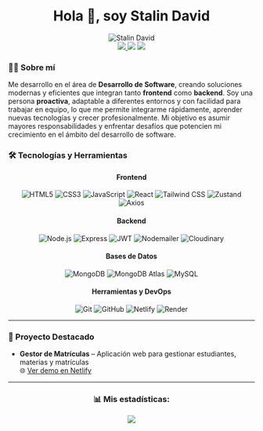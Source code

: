 <h1 align="center">Hola 👋, soy Stalin David</h1>
<div align="center">
  <img src="https://komarev.com/ghpvc/?username=DxdCode&label=Vistas%20del%20perfil&color=0e75b6&style=flat" alt="Stalin David" />
</div>



  
<div align="center">
<a href="https://dxdcode.pages.dev/">
  <img src="https://img.shields.io/badge/-🌐%20Web%20Personal-000000?style=for-the-badge"/>
</a>
  <a href="https://www.linkedin.com/in/stalin-muela-28a9a0340/"><img src="https://img.shields.io/badge/-LinkedIn-0077B5?style=for-the-badge&logo=linkedin&logoColor=white"/></a>
  <a href="https://github.com/DxdCode"><img src="https://img.shields.io/badge/-GitHub-181717?style=for-the-badge&logo=github&logoColor=white"/></a>
</div>

### 👨‍💻 Sobre mí


<p>
Me desarrollo en el área de <strong>Desarrollo de Software</strong>, creando soluciones modernas y eficientes que integran tanto <strong>frontend</strong> como <strong>backend</strong>.
Soy una persona <strong>proactiva</strong>, adaptable a diferentes entornos y con facilidad para trabajar en equipo, lo que me permite integrarme rápidamente, aprender nuevas tecnologías y crecer profesionalmente.
Mi objetivo es asumir mayores responsabilidades y enfrentar desafíos que potencien mi crecimiento en el ámbito del desarrollo de software.
</p>


### 🛠 Tecnologías y Herramientas

<!-- Frontend -->
<div align="center">
  <h4>Frontend</h4>
  <img src="https://img.shields.io/badge/HTML5-E34F26?style=for-the-badge&logo=html5&logoColor=white" alt="HTML5"/>
  <img src="https://img.shields.io/badge/CSS3-1572B6?style=for-the-badge&logo=css3&logoColor=white" alt="CSS3"/>
  <img src="https://img.shields.io/badge/JavaScript-F7DF1E?style=for-the-badge&logo=javascript&logoColor=black" alt="JavaScript"/>
  <img src="https://img.shields.io/badge/React-20232A?style=for-the-badge&logo=react&logoColor=61DAFB" alt="React"/>
  <img src="https://img.shields.io/badge/Tailwind_CSS-06B6D4?style=for-the-badge&logo=tailwind-css&logoColor=white" alt="Tailwind CSS"/>
  <img src="https://img.shields.io/badge/Zustand-000000?style=for-the-badge&logo=react&logoColor=white" alt="Zustand"/>
  <img src="https://img.shields.io/badge/Axios-5A29E4?style=for-the-badge&logo=axios&logoColor=white" alt="Axios"/>
</div>

<!-- Backend -->
<div align="center">
  <h4>Backend</h4>
  <img src="https://img.shields.io/badge/Node.js-339933?style=for-the-badge&logo=nodedotjs&logoColor=white" alt="Node.js"/>
  <img src="https://img.shields.io/badge/Express-000000?style=for-the-badge&logo=express&logoColor=white" alt="Express"/>
  <img src="https://img.shields.io/badge/JWT-000000?style=for-the-badge&logo=json-web-tokens&logoColor=white" alt="JWT"/>
  <img src="https://img.shields.io/badge/Nodemailer-D14836?style=for-the-badge&logo=gmail&logoColor=white" alt="Nodemailer"/>
  <img src="https://img.shields.io/badge/Cloudinary-0026FF?style=for-the-badge&logo=cloudinary&logoColor=white" alt="Cloudinary"/>
</div>

<!-- Bases de Datos -->
<div align="center">
  <h4>Bases de Datos</h4>
  <img src="https://img.shields.io/badge/MongoDB-47A248?style=for-the-badge&logo=mongodb&logoColor=white" alt="MongoDB"/>
  <img src="https://img.shields.io/badge/MongoDB_Atlas-47A248?style=for-the-badge&logo=mongodb&logoColor=white" alt="MongoDB Atlas"/>
  <img src="https://img.shields.io/badge/MySQL-00758F?style=for-the-badge&logo=mysql&logoColor=white" alt="MySQL"/>
</div>

<!-- Herramientas y DevOps -->
<div align="center">
  <h4>Herramientas y DevOps</h4>
  <img src="https://img.shields.io/badge/Git-F05033?style=for-the-badge&logo=git&logoColor=white" alt="Git"/>
  <img src="https://img.shields.io/badge/GitHub-181717?style=for-the-badge&logo=github&logoColor=white" alt="GitHub"/>
  <img src="https://img.shields.io/badge/Netlify-00C7B7?style=for-the-badge&logo=netlify&logoColor=white" alt="Netlify"/>
  <img src="https://img.shields.io/badge/Render-222222?style=for-the-badge&logo=render&logoColor=white" alt="Render"/>
</div>


---

### 📂 Proyecto Destacado

- **Gestor de Matrículas** – Aplicación web para gestionar estudiantes, materias y matrículas  
  🌐 [Ver demo en Netlify](https://gestormatriculas.netlify.app/)  



---
<h3 align="center">📊 Mis estadísticas:</h3>
<p align="center">
  <img src="https://github-readme-stats.vercel.app/api/top-langs/?username=DxdCode&layout=compact&langs_count=8&theme=dark&hide_border=true" />
</p>

